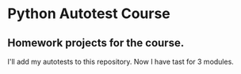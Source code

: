 # Python Autotest Course

## Homework projects for the course.

I'll add my autotests to this repository. Now I have tast for 3 modules.
